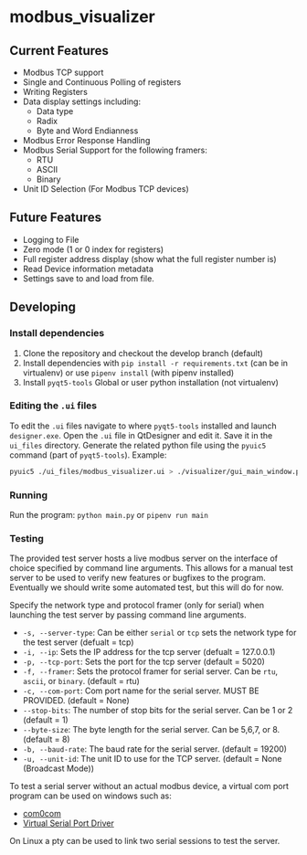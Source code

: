 # modbus_visualizer

## Current Features
* Modbus TCP support
* Single and Continuous Polling of registers
* Writing Registers
* Data display settings including:
    * Data type
    * Radix
    * Byte and Word Endianness
* Modbus Error Response Handling
* Modbus Serial Support for the following framers:
    * RTU
    * ASCII
    * Binary
* Unit ID Selection (For Modbus TCP devices)

## Future Features
* Logging to File
* Zero mode (1 or 0 index for registers)
* Full register address display (show what the full register number is)
* Read Device information metadata
* Settings save to and load from file.

## Developing

### Install dependencies
1. Clone the repository and checkout the develop branch (default)
1. Install dependencies with `pip install -r requirements.txt` (can be in virtualenv) or use `pipenv install` (with pipenv installed)
1. Install `pyqt5-tools` Global or user python installation (not virtualenv)

### Editing the `.ui` files
To edit the `.ui` files navigate to where `pyqt5-tools` installed and launch `designer.exe`. Open the `.ui` file in 
QtDesigner and edit it. Save it in the `ui_files` directory. Generate the related python file using the `pyuic5` command 
(part of `pyqt5-tools`). Example:
```bash
pyuic5 ./ui_files/modbus_visualizer.ui > ./visualizer/gui_main_window.py
```

### Running
Run the program: `python main.py` or `pipenv run main`


### Testing
The provided test server hosts a live modbus server on the interface of choice specified by command line arguments. 
This allows for a manual test server to be used to verify new features or bugfixes to the program. Eventually we should 
write some automated test, but this will do for now.

Specify the network type and protocol framer (only for serial) when launching the test server by passing command line 
arguments.
* `-s, --server-type`: Can be either `serial` or `tcp` sets the network type for the test
    server (defualt = tcp)
* `-i, --ip`: Sets the IP address for the tcp server (defualt = 127.0.0.1)
* `-p, --tcp-port`: Sets the port for the tcp server (default = 5020)
* `-f, --framer`: Sets the protocol framer for serial server. Can be `rtu`, `ascii`, or `binary`. 
    (default = rtu)
* `-c, --com-port`: Com port name for the serial server. MUST BE PROVIDED. (default = None)
* `--stop-bits`: The number of stop bits for the serial server. Can be 1 or 2 (default = 1)
* `--byte-size`: The byte length for the serial server. Can be 5,6,7, or 8. (default = 8)
* `-b, --baud-rate`: The baud rate for the serial server. (default = 19200)
* `-u, --unit-id`: The unit ID to use for the TCP server. (default = None (Broadcast Mode))

To test a serial server without an actual modbus device, a virtual com port program can be used on 
windows such as:
* [com0com](https://sourceforge.net/projects/com0com/)
* [Virtual Serial Port Driver](https://www.eltima.com/products/vspdxp/)

On Linux a pty can be used to link two serial sessions to test the server.